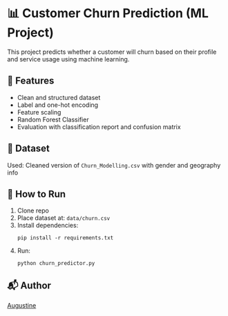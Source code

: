 # 📊 Customer Churn Prediction (ML Project)

This project predicts whether a customer will churn based on their profile and service usage using machine learning.

## 🚀 Features
- Clean and structured dataset
- Label and one-hot encoding
- Feature scaling
- Random Forest Classifier
- Evaluation with classification report and confusion matrix

## 📁 Dataset
Used: Cleaned version of `Churn_Modelling.csv` with gender and geography info

## 🧪 How to Run
1. Clone repo
2. Place dataset at: `data/churn.csv`
3. Install dependencies:
   ```
   pip install -r requirements.txt
   ```
4. Run:
   ```
   python churn_predictor.py
   ```

## 📬 Author
[Augustine](www.linkedin.com/in/augustine-jebakumar)
